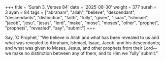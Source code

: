 +++
title = 'Surah 3, Verses 84'
date = '2025-08-30'
weight = 377
surah = 3
ayah = 84
tags = ["abraham", "allah", "believe", "descendant", "descendants", "distinction", "faith", "fully", "given", "isaac", "ishmael", "jacob", "jesu", "jesus", "lord", "make", "mose", "moses", "other", "prophet", "prophets", "revealed", "say", "submit"]
+++

Say, ˹O Prophet,˺ “We believe in Allah and what has been revealed to us and what was revealed to Abraham, Ishmael, Isaac, Jacob, and his descendants; and what was given to Moses, Jesus, and other prophets from their Lord—we make no distinction between any of them, and to Him we ˹fully˺ submit.”